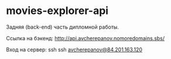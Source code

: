 # movies-explorer-api

Задняя (back-end) часть дипломной работы.

Ссылка на бэкенд: http://api.avcherepanov.nomoredomains.sbs/

Вход на сервер: ssh ssh avcherepanov@84.201.163.120
